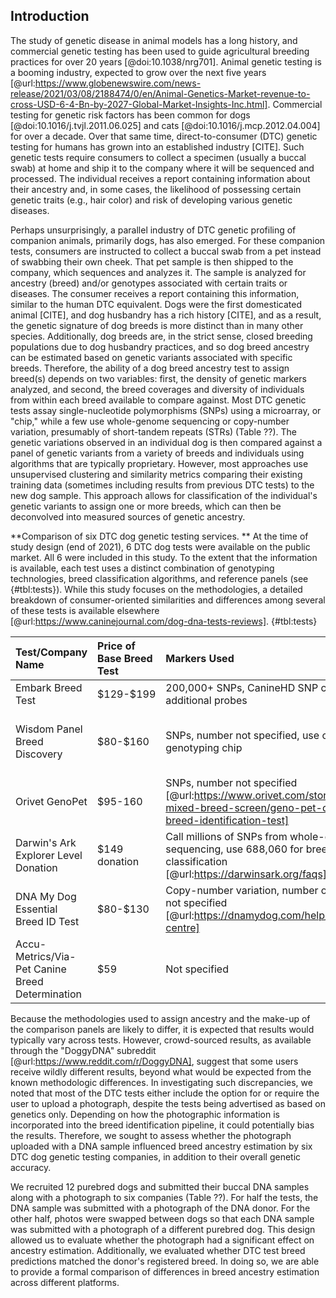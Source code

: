 ## Introduction

The study of genetic disease in animal models has a long history, and commercial genetic testing has been used to guide agricultural breeding practices for over 20 years [@doi:10.1038/nrg701].
Animal genetic testing is a booming industry, expected to grow over the next five years [@url:https://www.globenewswire.com/news-release/2021/03/08/2188474/0/en/Animal-Genetics-Market-revenue-to-cross-USD-6-4-Bn-by-2027-Global-Market-Insights-Inc.html].
Commercial testing for genetic risk factors has been common for dogs [@doi:10.1016/j.tvjl.2011.06.025] and cats [@doi:10.1016/j.mcp.2012.04.004] for over a decade.
Over that same time, direct-to-consumer (DTC) genetic testing for humans has grown into an established industry \[CITE\].
Such genetic tests require consumers to collect a specimen (usually a buccal swab) at home and ship it to the company where it will be sequenced and processed.
The individual receives a report containing information about their ancestry and, in some cases, the likelihood of possessing certain genetic traits (e.g., hair color) and risk of developing various genetic diseases.

Perhaps unsurprisingly, a parallel industry of DTC genetic profiling of companion animals, primarily dogs, has also emerged.
For these companion tests, consumers are instructed to collect a buccal swab from a pet instead of swabbing their own cheek.
That pet sample is then shipped to the company, which sequences and analyzes it.
The sample is analyzed for ancestry (breed) and/or genotypes associated with certain traits or diseases.
The consumer receives a report containing this information, similar to the human DTC equivalent.
Dogs were the first domesticated animal \[CITE\], and dog husbandry has a rich history \[CITE\], and as a result, the genetic signature of dog breeds is more distinct than in many other species.
Additionally, dog breeds are, in the strict sense, closed breeding populations due to dog husbandry practices, and so dog breed ancestry can be estimated based on genetic variants associated with specific breeds.
Therefore, the ability of a dog breed ancestry test to assign breed(s) depends on two variables: first, the density of genetic markers analyzed, and second, the breed coverages and diversity of individuals from within each breed available to compare against.
Most DTC genetic tests assay single-nucleotide polymorphisms (SNPs) using a microarray, or "chip," while a few use whole-genome sequencing or copy-number variation, presumably of short-tandem repeats (STRs) (Table ??).
The genetic variations observed in an individual dog is then compared against a panel of genetic variants from a variety of breeds and individuals using algorithms that are typically proprietary.
However, most approaches use unsupervised clustering and similarity metrics comparing their existing training data (sometimes including results from previous DTC tests) to the new dog sample.
This approach allows for classification of the individual's genetic variants to assign one or more breeds, which can then be deconvolved into measured sources of genetic ancestry.

**Comparison of six DTC dog genetic testing services.
** At the time of study design (end of 2021), 6 DTC dog tests were available on the public market.
All 6 were included in this study.
To the extent that the information is available, each test uses a distinct combination of genotyping technologies, breed classification algorithms, and reference panels (see {#tbl:tests}).
While this study focuses on the methodologies, a detailed breakdown of consumer-oriented similarities and differences among several of these tests is available elsewhere [@url:https://www.caninejournal.com/dog-dna-tests-reviews].
{#tbl:tests}

| Test/Company Name | Price of Base Breed Test | Markers Used | Reference Panel | Ancestry Assignment Algorithm |
|:------------------|:-------------------------|:-------------|:----------------|:------------------------------|
| Embark Breed Test | \$129-\$199 | 200,000+ SNPs, CanineHD SNP chip with additional probes | 350+ breeds | Not specified |
| Wisdom Panel Breed Discovery | \$80-\$160 | SNPs, number not specified, use custom genotyping chip | 350+ breeds, 21,000+ samples [@url:https://www.wisdompanel.com/en-us/our-science; @url:https://www.wisdompanel.com/en-us] | BCSYS |
| Orivet GenoPet | \$95-160 | SNPs, number not specified [@url:https://www.orivet.com/store/canine-mixed-breed-screen/geno-pet-dog-breed-identification-test] | 320+ breeds [@url:https://www.orivet.com/store/breed-list] | Not specified |
| Darwin's Ark Explorer Level Donation | \$149 donation | Call millions of SNPs from whole-genome sequencing, use 688,060 for breed mix classification [@url:https://darwinsark.org/faqs] | 101 breeds | SupportMix [@doi:10.1186/1471-2156-13-49] |
| DNA My Dog Essential Breed ID Test | \$80-\$130 | Copy-number variation, number of markers not specified [@url:https://dnamydog.com/help/help-centre] | 350+ breeds | Not specified |
| Accu-Metrics/Via-Pet Canine Breed Determination | \$59 | Not specified | 340 breeds [@url:https://www.via-pet.com/canine-testing/p/dog-breed-identification] | Not specified |

Because the methodologies used to assign ancestry and the make-up of the comparison panels are likely to differ, it is expected that results would typically vary across tests.
However, crowd-sourced results, as available through the "DoggyDNA" subreddit [@url:https://www.reddit.com/r/DoggyDNA], suggest that some users receive wildly different results, beyond what would be expected from the known methodologic differences.
In investigating such discrepancies, we noted that most of the DTC tests either include the option for or require the user to upload a photograph, despite the tests being advertised as based on genetics only.
Depending on how the photographic information is incorporated into the breed identification pipeline, it could potentially bias the results.
Therefore, we sought to assess whether the photograph uploaded with a DNA sample influenced breed ancestry estimation by six DTC dog genetic testing companies, in addition to their overall genetic accuracy.

We recruited 12 purebred dogs and submitted their buccal DNA samples along with a photograph to six companies (Table ??).
For half the tests, the DNA sample was submitted with a photograph of the DNA donor.
For the other half, photos were swapped between dogs so that each DNA sample was submitted with a photograph of a different purebred dog.
This design allowed us to evaluate whether the photograph had a significant effect on ancestry estimation.
Additionally, we evaluated whether DTC test breed predictions matched the donor's registered breed.
In doing so, we are able to provide a formal comparison of differences in breed ancestry estimation across different platforms.

